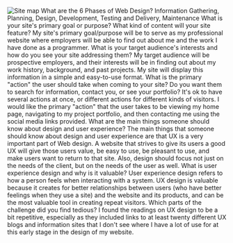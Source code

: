 ![Site map](imgs/sitemap.jpg)
What are the 6 Phases of Web Design?
Information Gathering, Planning, Design, Development, Testing and Delivery, Maintenance
What is your site's primary goal or purpose? What kind of content will your site feature?
My site's primary goal/purpose will be to serve as my professional website where employers will be able to find out about me and the work I have done as a programmer.
What is your target audience's interests and how do you see your site addressing them?
My target audience will be prospective employers, and their interests will be in finding out about my work history, background, and past projects. My site will display this information in a simple and easy-to-use format.
What is the primary "action" the user should take when coming to your site? Do you want them to search for information, contact you, or see your portfolio? It's ok to have several actions at once, or different actions for different kinds of visitors.
I would like the primary "action" that the user takes to be viewing my home page, navigating to my project portfolio, and then contacting me using the social media links provided.
What are the main things someone should know about design and user experience?
The main things that someone should know about design and user experience are that UX is a very important part of Web design. A website that strives to give its users a good UX will give those users value, be easy to use, be pleasant to use, and make users want to return to that site. Also, design should focus not just on the needs of the client, but on the needs of the user as well.
What is user experience design and why is it valuable? 
User experience design refers to how a person feels when interacting with a system. UX design is valuable because it creates for better relationships between users (who have better feelings when they use a site) and the website and its products, and can be the most valuable tool in creating repeat visitors.
Which parts of the challenge did you find tedious?
I found the readings on UX design to be a bit repetitive, especially as they included links to at least twenty different UX blogs and information sites that I don't see where I have a lot of use for at this early stage in the design of my website.